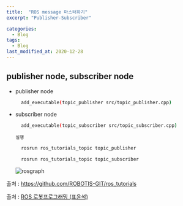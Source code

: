 ```yaml
---
title:  "ROS message 마스터하기"
excerpt: "Publisher-Subscriber"

categories:
  - Blog
tags:
  - Blog
last_modified_at: 2020-12-28
---
```


## publisher node, subscriber node

* publisher node
  ```bash
    add_executable(topic_publisher src/topic_publisher.cpp)
  ```
  <script src="https://gist.github.com/ericalife/a9607104c31171a77154b60bd0ae8187.js"></script>


* subscriber node
  ```bash
    add_executable(topic_subscriber src/topic_subscriber.cpp)
  ```

  <script src="https://gist.github.com/ericalife/62784a3b09c30a1fd3b40dcbc1c875fa.js"></script>


  `실행`
  ```bash
    rosrun ros_tutorials_topic topic_publisher

    rosrun ros_tutorials_topic topic_subscriber
  ```
  ![rosgraph](https://user-images.githubusercontent.com/76676102/103602024-5fe7c400-4f4e-11eb-86d5-61b101a1f224.png)


출처 : <https://github.com/ROBOTIS-GIT/ros_tutorials>

출처 : [ROS 로봇프로그래밍 (표윤석)][link]

[link]: https://github.com/robotpilot/ros-seminar
